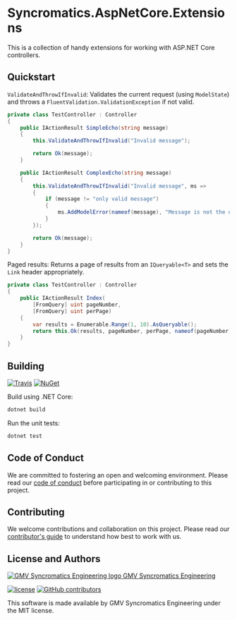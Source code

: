 # Syncromatics.AspNetCore.Extensions

This is a collection of handy extensions for working with ASP.NET Core controllers.

## Quickstart

`ValidateAndThrowIfInvalid`: Validates the current request (using `ModelState`) and throws a `FluentValidation.ValidationException` if not valid.

```csharp
private class TestController : Controller
{
    public IActionResult SimpleEcho(string message)
    {
        this.ValidateAndThrowIfInvalid("Invalid message");

        return Ok(message);
    }

    public IActionResult ComplexEcho(string message)
    {
        this.ValidateAndThrowIfInvalid("Invalid message", ms =>
        {
            if (message != "only valid message")
            {
                ms.AddModelError(nameof(message), "Message is not the one valid message");
            }
        });

        return Ok(message);
    }
}
```

Paged results: Returns a page of results from an `IQueryable<T>` and sets the `Link` header appropriately.

```csharp
private class TestController : Controller
{
    public IActionResult Index(
        [FromQuery] uint pageNumber,
        [FromQuery] uint perPage)
    {
        var results = Enumerable.Range(1, 10).AsQueryable();
        return this.Ok(results, pageNumber, perPage, nameof(pageNumber));
    }
}
```

## Building

[![Travis](https://img.shields.io/travis/syncromatics/Syncromatics.AspNetCore.Extensions.svg)](https://travis-ci.org/syncromatics/Syncromatics.AspNetCore.Extensions)
[![NuGet](https://img.shields.io/nuget/v/Syncromatics.AspNetCore.Extensions.svg)](https://www.nuget.org/packages/Syncromatics.AspNetCore.Extensions/)

Build using .NET Core:

```bash
dotnet build
```

Run the unit tests:

```bash
dotnet test
```

## Code of Conduct

We are committed to fostering an open and welcoming environment. Please read our [code of conduct](CODE_OF_CONDUCT.md) before participating in or contributing to this project.

## Contributing

We welcome contributions and collaboration on this project. Please read our [contributor's guide](CONTRIBUTING.md) to understand how best to work with us.

## License and Authors

[![GMV Syncromatics Engineering logo](https://secure.gravatar.com/avatar/645145afc5c0bc24ba24c3d86228ad39?size=16) GMV Syncromatics Engineering](https://github.com/syncromatics)

[![license](https://img.shields.io/github/license/syncromatics/Syncromatics.AspNetCore.Extensions.svg)](https://github.com/syncromatics/Syncromatics.AspNetCore.Extensions/blob/master/LICENSE)
[![GitHub contributors](https://img.shields.io/github/contributors/syncromatics/Syncromatics.AspNetCore.Extensions.svg)](https://github.com/syncromatics/Syncromatics.AspNetCore.Extensions/graphs/contributors)

This software is made available by GMV Syncromatics Engineering under the MIT license.